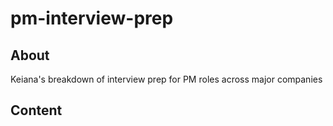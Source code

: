 # pm-interview-prep


## About
Keiana's breakdown of interview prep for PM roles across major companies


## Content



